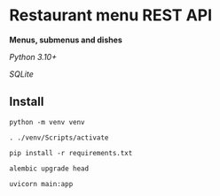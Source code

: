 # Restaurant menu REST API

**Menus, submenus and dishes**

*Python 3.10+*

*SQLite*

## Install

```commandline
python -m venv venv
```
```commandline
. ./venv/Scripts/activate
```
```commandline
pip install -r requirements.txt
```
```commandline
alembic upgrade head
```
```commandline
uvicorn main:app
```

